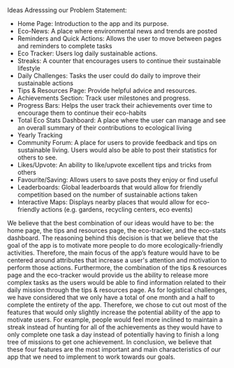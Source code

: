 Ideas Adresssing our Problem Statement:

 - Home Page: Introduction to the app and its purpose.
 - Eco-News: A place where environmental news and trends are posted
 - Reminders and Quick Actions: Allows the user to move between pages and reminders to complete tasks
 - Eco Tracker: Users log daily sustainable actions.
 - Streaks: A counter that encourages users to continue their sustainable lifestyle
 - Daily Challenges: Tasks the user could do daily to improve their sustainable actions
 - Tips & Resources Page: Provide helpful advice and resources.
 - Achievements Section: Track user milestones and progress.
 - Progress Bars: Helps the user track their achievements over time to encourage them to continue their eco-habits
 - Total Eco Stats Dashboard: A place where the user can manage and see an overall summary of their contributions to ecological living
 - Yearly Tracking
 - Community Forum: A place for users to provide feedback and tips on sustainable living. Users would also be able to post their statistics for others to see.
 - Likes/Upvote: An ability to like/upvote excellent tips and tricks from others
 - Favourite/Saving: Allows users to save posts they enjoy or find useful
 - Leaderboards: Global leaderboards that would allow for friendly competition based on the number of sustainable actions taken
 - Interactive Maps: Displays nearby places that would allow for eco-friendly actions (e.g. gardens, recycling centers, eco events)


We believe that the best combination of our ideas would have to be: the home page, the tips and resources page, the eco-tracker, and the 
eco-stats dashboard. The reasoning behind this decision is that we believe that the goal of the app is to motivate more people to do more
ecologically-friendly activities. Therefore, the main focus of the app’s feature would have to be centered around attributes that increase
a user's attention and motivation to perform those actions. Furthermore, the combination of the tips & resources page and the eco-tracker
would provide us the ability to release more complex tasks as the users would be able to find information related to their daily mission 
through the tips & resources page. As for logistical challenges, we have considered that we only have a total of one month and a half to 
complete the entirety of the app. Therefore, we chose to cut out most of the features that would only slightly increase the potential 
ability of the app to motivate users. For example, people would feel more inclined to maintain a streak instead of hunting for all of the 
achievements as they would have to only complete one task a day instead of potentially having to finish a long tree of missions to get one achievement. 
In conclusion, we believe that these four features are the most important and main characteristics of our app that we need to implement to work towards our goals.
